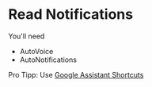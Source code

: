 # Read Notifications

You'll need
* AutoVoice
* AutoNotifications

Pro Tipp: Use [Google Assistant Shortcuts](https://www.youtube.com/watch?v=I_lPWf-KR9M)